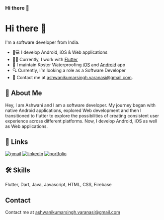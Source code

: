 ### Hi there 👋

# Hi there 👋

I'm a software developer from India.

- 📱💻 I develop Android, iOS & Web applications
- 👨‍💻 Currently, I work with [Flutter](https://flutter.dev)
- 💼 I maintain Koster Waterproofing [iOS](https://apps.apple.com/in/app/koster-waterproofing/id1536775985) and [Android](https://play.google.com/store/apps/details?id=com.kosteruk.Koster) app
- 🔍 Currently, I’m looking a role as a Software Developer
- 💬 Contact me at ashwanikumarsingh.varanasi@gmail.com.

## 🚀 About Me
Hey, I am Ashwani and I am a software developer. My journey began with native Android applications, explored Web development and then I transitioned to flutter to explore the possibilities of creating consistent user experience across different platforms. Now, I develop Android, iOS as well as Web applications.


## 🔗 Links
[![gmail](https://img.shields.io/badge/email-fff?style=for-the-badge&logo=gmail)](mailto:ashwanikumarsingh.varanasi@gmail.com)
[![linkedin](https://img.shields.io/badge/linkedin-0A66C2?style=for-the-badge&logo=linkedin&logoColor=white)](https://www.linkedin.com/in/ashwani-india/)
[![portfolio](https://img.shields.io/badge/my_portfolio-000?style=for-the-badge&logo=ko-fi&logoColor=white)](http://google.com/)


## 🛠 Skills
Flutter, Dart, Java, Javascript, HTML, CSS, Firebase

## Contact

Contact me at ashwanikumarsingh.varanasi@gmail.com

<!--
**ashwani211/ashwani211** is a ✨ _special_ ✨ repository because its `README.md` (this file) appears on your GitHub profile.

Here are some ideas to get you started:

- 🔭 I’m currently working on ...
- 🌱 I’m currently learning ...
- 👯 I’m looking to collaborate on ...
- 🤔 I’m looking for help with ...
- 💬 Ask me about ...
- 📫 How to reach me: ...
- 😄 Pronouns: ...
- ⚡ Fun fact: ...
-->
